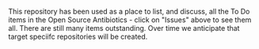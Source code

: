 This repository has been used as a place to list, and discuss, all the To Do items in the Open Source Antibiotics - click on "Issues" above to see them all. There are still many items outstanding. Over time we anticipate that target speciifc repositories will be created.

